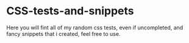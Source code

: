 # CSS-tests-and-snippets
Here you will fint all of my random css tests, even if uncompleted, and fancy snippets that i created, feel free to use.
